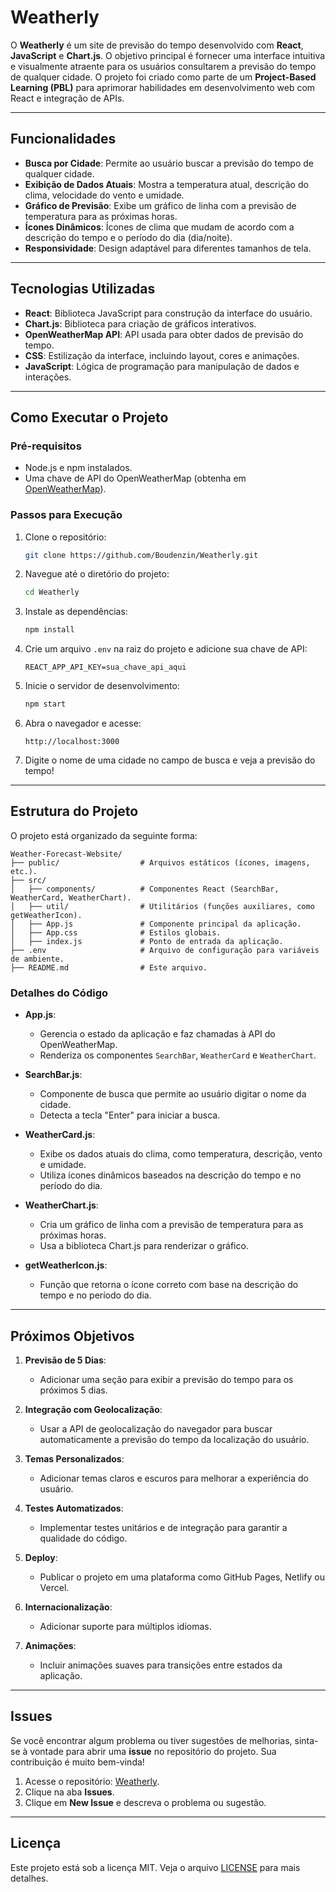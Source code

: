 # Weatherly

O **Weatherly** é um site de previsão do tempo desenvolvido com **React**, **JavaScript** e **Chart.js**. O objetivo principal é fornecer uma interface intuitiva e visualmente atraente para os usuários consultarem a previsão do tempo de qualquer cidade. O projeto foi criado como parte de um **Project-Based Learning (PBL)** para aprimorar habilidades em desenvolvimento web com React e integração de APIs.

---

## Funcionalidades

- **Busca por Cidade**: Permite ao usuário buscar a previsão do tempo de qualquer cidade.
- **Exibição de Dados Atuais**: Mostra a temperatura atual, descrição do clima, velocidade do vento e umidade.
- **Gráfico de Previsão**: Exibe um gráfico de linha com a previsão de temperatura para as próximas horas.
- **Ícones Dinâmicos**: Ícones de clima que mudam de acordo com a descrição do tempo e o período do dia (dia/noite).
- **Responsividade**: Design adaptável para diferentes tamanhos de tela.

---

## Tecnologias Utilizadas

- **React**: Biblioteca JavaScript para construção da interface do usuário.
- **Chart.js**: Biblioteca para criação de gráficos interativos.
- **OpenWeatherMap API**: API usada para obter dados de previsão do tempo.
- **CSS**: Estilização da interface, incluindo layout, cores e animações.
- **JavaScript**: Lógica de programação para manipulação de dados e interações.

---

## Como Executar o Projeto

### Pré-requisitos
- Node.js e npm instalados.
- Uma chave de API do OpenWeatherMap (obtenha em [OpenWeatherMap](https://openweathermap.org/api)).

### Passos para Execução

1. Clone o repositório:
   ```bash
   git clone https://github.com/Boudenzin/Weatherly.git
   ```

2. Navegue até o diretório do projeto:
   ```bash
   cd Weatherly
   ```

3. Instale as dependências:
   ```bash
   npm install
   ```

4. Crie um arquivo `.env` na raiz do projeto e adicione sua chave de API:
   ```env
   REACT_APP_API_KEY=sua_chave_api_aqui
   ```

5. Inicie o servidor de desenvolvimento:
   ```bash
   npm start
   ```

6. Abra o navegador e acesse:
   ```
   http://localhost:3000
   ```

7. Digite o nome de uma cidade no campo de busca e veja a previsão do tempo!

---

## Estrutura do Projeto

O projeto está organizado da seguinte forma:

```
Weather-Forecast-Website/
├── public/                  # Arquivos estáticos (ícones, imagens, etc.).
├── src/
│   ├── components/          # Componentes React (SearchBar, WeatherCard, WeatherChart).
│   ├── util/                # Utilitários (funções auxiliares, como getWeatherIcon).
│   ├── App.js               # Componente principal da aplicação.
│   ├── App.css              # Estilos globais.
│   ├── index.js             # Ponto de entrada da aplicação.
├── .env                     # Arquivo de configuração para variáveis de ambiente.
├── README.md                # Este arquivo.
```

### Detalhes do Código

- **App.js**:
  - Gerencia o estado da aplicação e faz chamadas à API do OpenWeatherMap.
  - Renderiza os componentes `SearchBar`, `WeatherCard` e `WeatherChart`.

- **SearchBar.js**:
  - Componente de busca que permite ao usuário digitar o nome da cidade.
  - Detecta a tecla "Enter" para iniciar a busca.

- **WeatherCard.js**:
  - Exibe os dados atuais do clima, como temperatura, descrição, vento e umidade.
  - Utiliza ícones dinâmicos baseados na descrição do tempo e no período do dia.

- **WeatherChart.js**:
  - Cria um gráfico de linha com a previsão de temperatura para as próximas horas.
  - Usa a biblioteca Chart.js para renderizar o gráfico.

- **getWeatherIcon.js**:
  - Função que retorna o ícone correto com base na descrição do tempo e no período do dia.

---

## Próximos Objetivos

1. **Previsão de 5 Dias**:
   - Adicionar uma seção para exibir a previsão do tempo para os próximos 5 dias.

2. **Integração com Geolocalização**:
   - Usar a API de geolocalização do navegador para buscar automaticamente a previsão do tempo da localização do usuário.

3. **Temas Personalizados**:
   - Adicionar temas claros e escuros para melhorar a experiência do usuário.

4. **Testes Automatizados**:
   - Implementar testes unitários e de integração para garantir a qualidade do código.

5. **Deploy**:
   - Publicar o projeto em uma plataforma como GitHub Pages, Netlify ou Vercel.

6. **Internacionalização**:
   - Adicionar suporte para múltiplos idiomas.

7. **Animações**:
   - Incluir animações suaves para transições entre estados da aplicação.

---

## Issues

Se você encontrar algum problema ou tiver sugestões de melhorias, sinta-se à vontade para abrir uma **issue** no repositório do projeto. Sua contribuição é muito bem-vinda!

1. Acesse o repositório: [Weatherly](https://github.com/Boudenzin/Weatherly).
2. Clique na aba **Issues**.
3. Clique em **New Issue** e descreva o problema ou sugestão.

---

## Licença

Este projeto está sob a licença MIT. Veja o arquivo [LICENSE](LICENSE) para mais detalhes.
